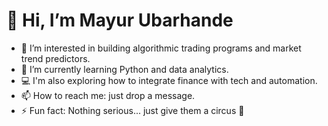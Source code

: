 # 👋 Hi, I’m Mayur Ubarhande

- 👀 I’m interested in building algorithmic trading programs and market trend predictors.  
- 🌱 I’m currently learning Python and data analytics.  
- 💻 I'm also exploring how to integrate finance with tech and automation.  
- 📫 How to reach me: just drop a message.  
- ⚡ Fun fact: Nothing serious... just give them a circus 🎪  


<!---
EPSILON996/EPSILON996 is a ✨ special ✨ repository because its `README.md` (this file) appears on your GitHub profile.
You can click the Preview link to take a look at your changes.
--->
